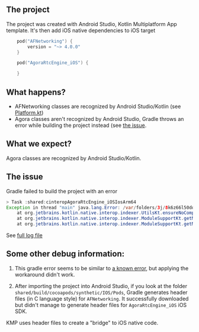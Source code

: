 ## The project

The project was created with Android Studio, Kotlin Multiplatform App template. It's then add iOS 
native dependencies to iOS target

```kotlin
    pod("AFNetworking") {
        version = "~> 4.0.0"
    }

    pod("AgoraRtcEngine_iOS") {

    }
```

## What happens?
- AFNetworking classes are recognized by Android Studio/Kotlin (see [Platform.kt](https://github.com/baole/KmpSample/blob/master/shared/src/iosMain/kotlin/com/github/kmp/sample/Platform.kt#L4))
- Agora classes aren't recognized by Android Studio, Gradle throws an error while building the project instead (see [the issue](https://github.com/baole/KmpSample#the-issue).

## What we expect?
Agora classes are recognized by Android Studio/Kotlin. 

## The issue
Gradle failed to build the project with an error 

```java
> Task :shared:cinteropAgoraRtcEngine_iOSIosArm64
Exception in thread "main" java.lang.Error: /var/folders/3j/8k6z66l50dq_d1sjfxl8cphh0000gn/T/9716947415720857815.m:1:9: fatal error: module 'AgoraRtcEngine_iOS' not found
	at org.jetbrains.kotlin.native.interop.indexer.UtilsKt.ensureNoCompileErrors(Utils.kt:274)
	at org.jetbrains.kotlin.native.interop.indexer.ModuleSupportKt.getModulesASTFiles(ModuleSupport.kt:75)
	at org.jetbrains.kotlin.native.interop.indexer.ModuleSupportKt.getModulesInfo(ModuleSupport.kt:14)
```

See [full log file](gradle_sync.log)

## Some other debug information:
1. This gradle error seems to be similar to [a known error](https://kotlinlang.org/docs/native-cocoapods.html#possible-issues-and-solutions),
but applying the workaround didn't work.

2. After importing the project into Android Studio, if you look at the folder `shared/build/cocoapods/synthetic/IOS/Pods`, 
Gradle generates header files (in C language style) for `AFNetworking`. It successfully downloaded 
but didn't manage to generate header files for `AgoraRtcEngine_iOS` iOS SDK.

KMP uses header files to create a "bridge" to iOS native code.


